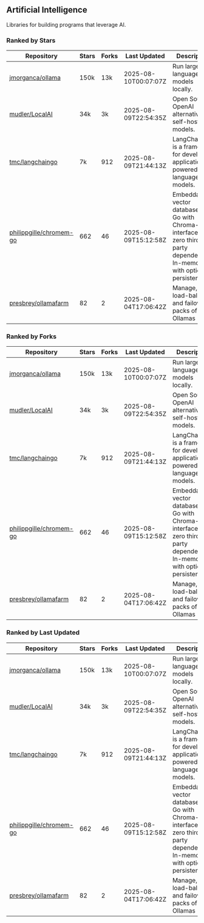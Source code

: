## Artificial Intelligence

Libraries for building programs that leverage AI.

### Ranked by Stars

| Repository | Stars | Forks | Last Updated | Description | 
|------------|-------|-------|--------------|-------------|
| [jmorganca/ollama](https://github.com/jmorganca/ollama) | 150k | 13k | 2025-08-10T00:07:07Z |  Run large language models locally. |
| [mudler/LocalAI](https://github.com/mudler/LocalAI) | 34k | 3k | 2025-08-09T22:54:35Z |  Open Source OpenAI alternative, self-host AI models. |
| [tmc/langchaingo](https://github.com/tmc/langchaingo) | 7k | 912 | 2025-08-09T21:44:13Z |  LangChainGo is a framework for developing applications powered by language models. |
| [philippgille/chromem-go](https://github.com/philippgille/chromem-go) | 662 | 46 | 2025-08-09T15:12:58Z |  Embeddable vector database for Go with Chroma-like interface and zero third-party dependencies. In-memory with optional persistence. |
| [presbrey/ollamafarm](https://github.com/presbrey/ollamafarm) | 82 | 2 | 2025-08-04T17:06:42Z |  Manage, load-balance, and failover packs of Ollamas |

### Ranked by Forks

| Repository | Stars | Forks | Last Updated | Description | 
|------------|-------|-------|--------------|-------------|
| [jmorganca/ollama](https://github.com/jmorganca/ollama) | 150k | 13k | 2025-08-10T00:07:07Z |  Run large language models locally. |
| [mudler/LocalAI](https://github.com/mudler/LocalAI) | 34k | 3k | 2025-08-09T22:54:35Z |  Open Source OpenAI alternative, self-host AI models. |
| [tmc/langchaingo](https://github.com/tmc/langchaingo) | 7k | 912 | 2025-08-09T21:44:13Z |  LangChainGo is a framework for developing applications powered by language models. |
| [philippgille/chromem-go](https://github.com/philippgille/chromem-go) | 662 | 46 | 2025-08-09T15:12:58Z |  Embeddable vector database for Go with Chroma-like interface and zero third-party dependencies. In-memory with optional persistence. |
| [presbrey/ollamafarm](https://github.com/presbrey/ollamafarm) | 82 | 2 | 2025-08-04T17:06:42Z |  Manage, load-balance, and failover packs of Ollamas |

### Ranked by Last Updated

| Repository | Stars | Forks | Last Updated | Description | 
|------------|-------|-------|--------------|-------------|
| [jmorganca/ollama](https://github.com/jmorganca/ollama) | 150k | 13k | 2025-08-10T00:07:07Z |  Run large language models locally. |
| [mudler/LocalAI](https://github.com/mudler/LocalAI) | 34k | 3k | 2025-08-09T22:54:35Z |  Open Source OpenAI alternative, self-host AI models. |
| [tmc/langchaingo](https://github.com/tmc/langchaingo) | 7k | 912 | 2025-08-09T21:44:13Z |  LangChainGo is a framework for developing applications powered by language models. |
| [philippgille/chromem-go](https://github.com/philippgille/chromem-go) | 662 | 46 | 2025-08-09T15:12:58Z |  Embeddable vector database for Go with Chroma-like interface and zero third-party dependencies. In-memory with optional persistence. |
| [presbrey/ollamafarm](https://github.com/presbrey/ollamafarm) | 82 | 2 | 2025-08-04T17:06:42Z |  Manage, load-balance, and failover packs of Ollamas |

